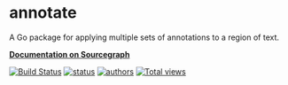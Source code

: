 # annotate

A Go package for applying multiple sets of annotations to a region of text.

**[Documentation on Sourcegraph](https://sourcegraph.com/github.com/sourcegraph/annotate)**

[![Build Status](https://travis-ci.org/sourcegraph/annotate.png?branch=master)](https://travis-ci.org/sourcegraph/annotate)
[![status](https://sourcegraph.com/api/repos/github.com/sourcegraph/annotate/badges/status.png)](https://sourcegraph.com/github.com/sourcegraph/annotate)
[![authors](https://sourcegraph.com/api/repos/github.com/sourcegraph/annotate/badges/authors.png)](https://sourcegraph.com/github.com/sourcegraph/annotate)
[![Total views](https://sourcegraph.com/api/repos/github.com/sourcegraph/annotate/counters/views.png)](https://sourcegraph.com/github.com/sourcegraph/annotate)

